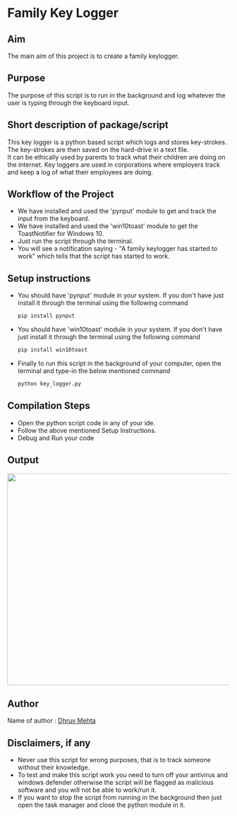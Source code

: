 # Family Key Logger

## Aim

The main aim of this project is to create a family keylogger.

## Purpose

The purpose of this script is to run in the background and log whatever the user is typing through the keyboard input. 

## Short description of package/script

This key logger is a python based script which logs and stores key-strokes. The key-strokes are then saved on the hard-drive in a text file. 
<br>
It can be ethically used by parents to track what their children are doing on the internet. Key loggers are used in corporations where employers track and keep a log of what their employees are doing.

## Workflow of the Project
 
- We have installed and used the 'pynput' module to get and track the input from the keyboard. 
- We have installed and used the 'win10toast' module to get the ToastNotifier for Windows 10.
- Just run the script through the terminal.
- You will see a notification saying - "A family keylogger has started to work" which tells that the script has started to work.


## Setup instructions
- You should have 'pynput' module in your system. If you don't have just install it through the terminal using the following command 
   ```sh
   pip install pynput
   ```
 - You should have 'win10toast' module in your system. If you don't have just install it through the terminal using the following command 
   ```sh
   pip install win10toast
   ```
 - Finally to run this script in the background of your computer, open the terminal and type-in the below mentioned command 
    ```sh
   python key_logger.py
   ```

## Compilation Steps

- Open the python script code in any of your ide. 
- Follow the above mentioned Setup Instructions. 
- Debug and Run your code


## Output

<img src="Images/Screenshot%20(368).png" width = "720" height = "480">


## Author

Name of author : [Dhruv Mehta](https://github.com/Dhruv-194)


## Disclaimers, if any

- Never use this script for wrong purposes, that is to track someone without their knowledge.
- To test and make this script work you need to turn off your antivirus and windows defender otherwise the script will be flagged as malicious software and you will not be able to work/run it.
- If you want to stop the script from running in the background then just open the task manager and close the python module in it.


